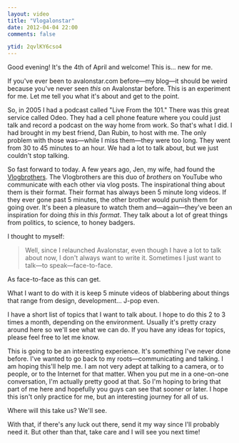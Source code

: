 ```yaml
---
layout: video
title: "Vlogalonstar"
date: 2012-04-04 22:00
comments: false

ytid: 2qvlKY6cso4
---
```


Good evening! It's the 4th of April and welcome! This is… new for me.

If you've ever been to avalonstar.com before—my blog—it should be weird because you've never seen *this* on Avalonstar before. This is an experiment for me. Let me tell you what it's about and get to the point.

So, in 2005 I had a podcast called "Live From the 101." There was this great service called Odeo. They had a cell phone feature where you could just talk and record a podcast on the way home from work. So that's what I did. I had brought in my best friend, Dan Rubin, to host with me. The only problem with those was—while I miss them—they were too long. They went from 30 to 45 minutes to an hour. We had a lot to talk about, but we just couldn't stop talking.

So fast forward to today. A few years ago, Jen, my wife, had found the [Vlogbrothers][1]. The Vlogbrothers are this duo of *brothers* on YouTube who communicate with each other via vlog posts. The inspirational thing about them is their format. Their format has always been 5 minute long videos. If they ever gone past 5 minutes, the other brother would punish them for going over. It's been a pleasure to watch them and—again—they've been an inspiration for doing *this* in *this format*. They talk about a lot of great things from politics, to science, to honey badgers.

I thought to myself:

> Well, since I relaunched Avalonstar, even though I have a lot to talk about now, I don't always want to write it. Sometimes I just want to talk—to speak—face-to-face.

As face-to-face as this can get.

What I want to do with it is keep 5 minute videos of blabbering about things that range from design, development… J-pop even.

I have a short list of topics that I want to talk about. I hope to do this 2 to 3 times a month, depending on the environment. Usually it's pretty crazy around here so we'll see what we can do. If you have any ideas for topics, please feel free to let me know.

This is going to be an interesting experience. It's something I've never done before. I've wanted to go back to my roots—communicating and talking. I am hoping this'll help me. I am not very adept at talking to a camera, or to people, or to the Internet for that matter. When you put me in a one-on-one conversation, I'm actually pretty good at that. So I'm hoping to bring that part of me here and hopefully you guys can see that sooner or later. I hope this isn't only practice for me, but an interesting journey for all of us.

Where will this take us? We'll see.

With that, if there's any luck out there, send it my way since I'll probably need it. But other than that, take care and I will see you next time!

[1]: http://www.youtube.com/vlogbrothers
